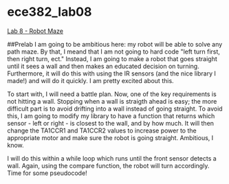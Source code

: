 ece382_lab08
============

[Lab 8 - Robot Maze](http://ece382.com/labs/lab8/index.html)

##Prelab
I am going to be ambitious here: my robot will be able to solve any path maze. By that, I meand that I am not going to hard code "left turn first, then right turn, ect." Instead, I am going to make a robot that goes straight until it sees a wall and then makes an educated decision on turning. Furthermore, it will do this with using the IR sensors (and the nice library I made!) and will do it quickly. I am pretty excited about this.

To start with, I will need a battle plan. Now, one of the key requirements is not hitting a wall. Stopping when a wall is straigth ahead is easy; the more difficult part is to avoid drifting into a wall instead of going straight. To avoid this, I am going to modify my library to have a function that returns which sensor - left or right - is closest to the wall, and by how much. It will then change the TA1CCR1 and TA1CCR2 values to increase power to the appropriate motor and make sure the robot is going straight. Ambitious, I know.

I will do this within a while loop which runs until the front sensor detects a wall. Again, using the compare function, the robot will turn accordingly. Time for some pseudocode!
